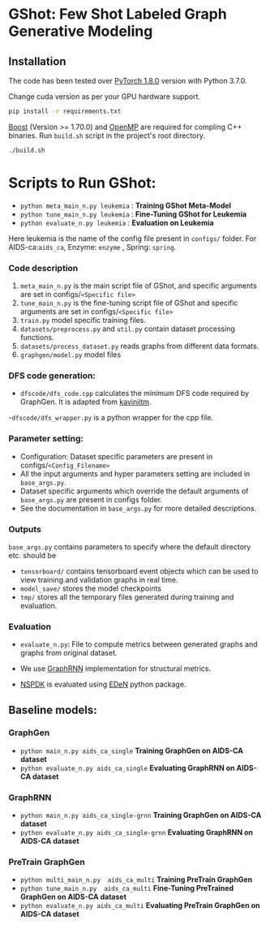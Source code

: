# GShot: Few Shot Labeled Graph Generative Modeling


## Installation
The code has been tested over [PyTorch 1.8.0](https://pytorch.org/) version with Python 3.7.0.

Change cuda version as per your GPU hardware support.

```bash
pip install -r requirements.txt
```

[Boost](https://www.boost.org/) (Version >= 1.70.0) and [OpenMP](https://www.openmp.org/) are required for compling C++ binaries. Run `build.sh` script in the project's root directory.

```bash
./build.sh
```

# Scripts to Run GShot:
* `python meta_main_n.py leukemia`   :  **Training GShot Meta-Model** 
* `python tune_main_n.py leukemia`   :  **Fine-Tuning GShot for Leukemia** 
* `python evaluate_n.py leukemia`   :  **Evaluation on Leukemia** 


Here leukemia is the name of the config file present in `configs/` folder.
For AIDS-ca:`aids_ca`, Enzyme: `enzyme` , Spring: `spring`.

### Code description

1. `meta_main_n.py` is the main script file of GShot, and specific arguments are set in configs/`<Specific file>`
2. `tune_main_n.py` is the fine-tuning script file of GShot and specific arguments are set in configs/`<Specific file>`
3. `train.py` model specific training files.
4. `datasets/preprocess.py` and `util.py` contain dataset processing functions.
5. `datasets/process_dataset.py` reads graphs from different data formats.
6. `graphgen/model.py` model files


### DFS code generation:

- `dfscode/dfs_code.cpp` calculates the minimum DFS code required by GraphGen. It is adapted from [kaviniitm](https://github.com/kaviniitm/DFSCode).

-`dfscode/dfs_wrapper.py` is a python wrapper for the cpp file.



### Parameter setting:
- Configuration: Dataset specific parameters are present in configs/`<Config_Filename>`
- All the input arguments and hyper parameters setting are included in `base_args.py`.
- Dataset specific arguments which override the default arguments of `base_args.py` are present in configs folder.
- See the documentation in `base_args.py` for more detailed descriptions.

### Outputs
`base_args.py` contains parameters to specify where the default directory etc. should be

- `tensorboard/` contains tensorboard event objects which can be used to view training and validation graphs in real time.
- `model_save/` stores the model checkpoints
- `tmp/` stores all the temporary files generated during training and evaluation.

### Evaluation

- `evaluate_n.py`:  File to compute metrics between generated graphs and graphs from original dataset.

- We use [GraphRNN](https://github.com/snap-stanford/GraphRNN) implementation for structural metrics.
- [NSPDK](https://dtai.cs.kuleuven.be/software/nspdk) is evaluated using [EDeN](https://github.com/fabriziocosta/EDeN) python package.



## Baseline models:

### GraphGen 
- `python main_n.py aids_ca_single`  **Training GraphGen on AIDS-CA dataset** 
- `python evaluate_n.py aids_ca_single`  **Evaluating GraphRNN on AIDS-CA dataset** 


### GraphRNN
- `python main_n.py aids_ca_single-grnn`  **Training GraphGen on AIDS-CA dataset** 
- `python evaluate_n.py aids_ca_single-grnn`  **Evaluating GraphRNN on AIDS-CA dataset** 


### PreTrain GraphGen
- `python multi_main_n.py  aids_ca_multi`  **Training PreTrain GraphGen** 
- `python tune_main_n.py  aids_ca_multi`  **Fine-Tuning PreTrained GraphGen on AIDS-CA dataset** 
- `python evaluate_n.py aids_ca_multi`  **Evaluating  PreTrain GraphGen on AIDS-CA dataset** 





